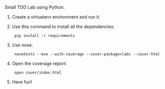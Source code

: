 Small TDD Lab using Python.

1. Create a virtualenv environment and run it.

2. Use this command to install all the dependencies: 

        pip install -r requirements

3. Use nose:

        nosetests --exe --with-coverage --cover-package=labs --cover-html

4. Open the coverage report:

        open cover/index.html

5. Have fun!
